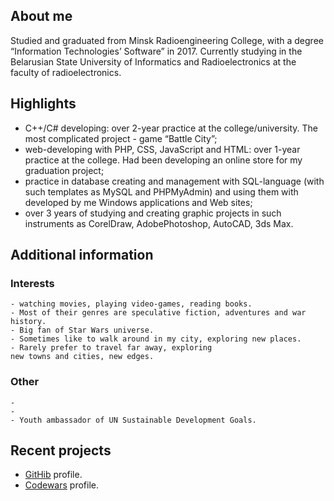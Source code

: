 ## About me
Studied and graduated from Minsk Radioengineering College, with a degree “Information Technologies’ Software” in 2017. Currently studying in the Belarusian State University of Informatics and Radioelectronics at the faculty of radioelectronics.

## Highlights
- C++/C# developing: over 2-year practice at the college/university. The most complicated project - game “Battle City”;
- web-developing with PHP, CSS, JavaScript and HTML: over 1-year practice at the college. Had been developing an online store for my graduation project;
- practice in database creating and management with SQL-language (with such templates as MySQL and PHPMyAdmin) and using them with developed by me Windows applications and Web sites;
- over 3 years of studying and creating graphic projects in such instruments as CorelDraw, AdobePhotoshop, AutoCAD, 3ds Max.

## Additional information

### Interests
```
- watching movies, playing video-games, reading books.  
- Most of their genres are speculative fiction, adventures and war history. 
- Big fan of Star Wars universe.
- Sometimes like to walk around in my city, exploring new places. 
- Rarely prefer to travel far away, exploring 
new towns and cities, new edges.
```
### Other
```
- 
- 
- Youth ambassador of UN Sustainable Development Goals. 
```
## Recent projects

- [GitHib](https://github.com/ViktarTolstsik) profile.
- [Codewars](https://www.codewars.com/users/ViktarTolstsik) profile.

